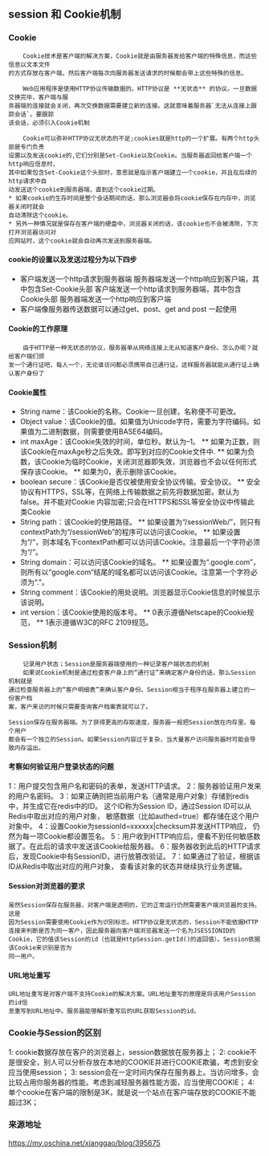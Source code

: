 ## session 和 Cookie机制
### Cookie
```
    Cookie技术是客户端的解决方案，Cookie就是由服务器发给客户端的特殊信息，而这些信息以文本文件
的方式存放在客户端，然后客户端每次向服务器发送请求的时候都会带上这些特殊的信息。
```
```
    Web应用程序是使用HTTP协议传输数据的。HTTP协议是 **无状态** 的协议。一旦数据交换完毕，客户端与服
务器端的连接就会关闭，再次交换数据需要建立新的连接。这就意味着服务器`无法从连接上跟踪会话`。要跟踪
该会话，必须引入Cookie机制
```
```
    Cookie可以弥补HTTP协议无状态的不足;cookies就是http的一个扩展。有两个http头部是专门负责
设置以及发送cookie的,它们分别是Set-Cookie以及Cookie。当服务器返回给客户端一个http响应信息时，
其中如果包含Set-Cookie这个头部时，意思就是指示客户端建立一个cookie，并且在后续的http请求中自
动发送这个cookie到服务器端，直到这个cookie过期。
* 如果cookie的生存时间是整个会话期间的话，那么浏览器会将cookie保存在内存中，浏览器关闭时就会
自动清除这个cookie。
* 另外一种情况就是保存在客户端的硬盘中，浏览器关闭的话，该cookie也不会被清除，下次打开浏览器访问对
应网站时，这个cookie就会自动再次发送到服务器端。
```

#### cookie的设置以及发送过程分为以下四步
* 客户端发送一个http请求到服务器端 服务器端发送一个http响应到客户端，其中包含Set-Cookie头部
客户端发送一个http请求到服务器端，其中包含Cookie头部 服务器端发送一个http响应到客户端
* 客户端像服务器传送数据可以通过get、post、get and post 一起使用

#### Cookie的工作原理
```
    由于HTTP是一种无状态的协议，服务器单从网络连接上无从知道客户身份。怎么办呢？就给客户端们颁
发一个通行证吧，每人一个，无论谁访问都必须携带自己通行证。这样服务器就能从通行证上确认客户身份了
```
#### Cookie属性
* String name：该Cookie的名称。Cookie一旦创建，名称便不可更改。
* Object value：该Cookie的值。如果值为Unicode字符，需要为字符编码。如果值为二进制数据，则需要使用BASE64编码。
* int maxAge：该Cookie失效的时间，单位秒。默认为–1。
** 如果为正数，则该Cookie在maxAge秒之后失效。即写到对应的Cookie文件中.
** 如果为负数，该Cookie为临时Cookie，关闭浏览器即失效，浏览器也不会以任何形式保存该Cookie。
** 如果为0，表示删除该Cookie。
* boolean secure：该Cookie是否仅被使用安全协议传输。安全协议。
** 安全协议有HTTPS，SSL等，在网络上传输数据之前先将数据加密。默认为false。并不能对Cookie
内容加密;只会在HTTPS和SSL等安全协议中传输此类Cookie
* String path：该Cookie的使用路径。
** 如果设置为“/sessionWeb/”，则只有contextPath为“/sessionWeb”的程序可以访问该Cookie。
** 如果设置为“/”，则本域名下contextPath都可以访问该Cookie。注意最后一个字符必须为“/”。
* String domain：可以访问该Cookie的域名。
** 如果设置为“.google.com”，则所有以“google.com”结尾的域名都可以访问该Cookie。注意第一个字符必须为“.”。
* String comment：该Cookie的用处说明。浏览器显示Cookie信息的时候显示该说明。
* int version：该Cookie使用的版本号。
** 0表示遵循Netscape的Cookie规范，
** 1表示遵循W3C的RFC 2109规范。



### Session机制
```
    记录用户状态；Session是服务器端使用的一种记录客户端状态的机制
    如果说Cookie机制是通过检查客户身上的“通行证”来确定客户身份的话，那么Session机制就是
通过检查服务器上的“客户明细表”来确认客户身份。Session相当于程序在服务器上建立的一份客户档
案，客户来访的时候只需要查询客户档案表就可以了。
```
```
Session保存在服务器端。为了获得更高的存取速度，服务器一般把Session放在内存里。每个用户
都会有一个独立的Session。如果Session内容过于复杂，当大量客户访问服务器时可能会导致内存溢出。
```
#### 考察如何验证用户登录状态的问题
1：用户提交包含用户名和密码的表单，发送HTTP请求。
2：服务器验证用户发来的用户名密码。
3：如果正确则把当前用户名（通常是用户对象）存储到redis中，并生成它在redis中的ID。
这个ID称为Session ID，通过Session ID可以从Redis中取出对应的用户对象， 敏感数据（比如authed=true）都存储在这个用户对象中。
4：设置Cookie为sessionId=xxxxxx|checksum并发送HTTP响应， 仍然为每一项Cookie都设置签名。
5：用户收到HTTP响应后，便看不到任何敏感数据了。在此后的请求中发送该Cookie给服务器。
6：服务器收到此后的HTTP请求后，发现Cookie中有SessionID，进行放篡改验证。
7：如果通过了验证，根据该ID从Redis中取出对应的用户对象， 查看该对象的状态并继续执行业务逻辑。
#### Session对浏览器的要求
```
虽然Session保存在服务器，对客户端是透明的，它的正常运行仍然需要客户端浏览器的支持。这是
因为Session需要使用Cookie作为识别标志。HTTP协议是无状态的，Session不能依据HTTP连接来判断是否为同一客户，因此服务器向客户端浏览器发送一个名为JSESSIONID的Cookie，它的值该Session的id（也就是HttpSession.getId()的返回值）。Session依据该Cookie来识别是否为
同一用户。
```

#### URL地址重写
```
URL地址重写是对客户端不支持Cookie的解决方案。URL地址重写的原理是将该用户Session的id信
息重写到URL地址中。服务器能够解析重写后的URL获取Session的id。
```

### Cookie与Session的区别
1: cookie数据存放在客户的浏览器上，session数据放在服务器上；
2: cookie不是很安全，别人可以分析存放在本地的COOKIE并进行COOKIE欺骗，考虑到安全应当使用session；
3: session会在一定时间内保存在服务器上。当访问增多，会比较占用你服务器的性能。考虑到减轻服务器性能方面，应当使用COOKIE；
4: 单个cookie在客户端的限制是3K，就是说一个站点在客户端存放的COOKIE不能超过3K；


### 来源地址
https://my.oschina.net/xianggao/blog/395675
